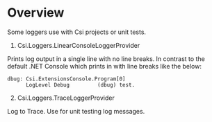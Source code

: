 # Overview

Some loggers use with Csi projects or unit tests.

1. Csi.Loggers.LinearConsoleLoggerProvider

Prints log output in a single line with no line breaks.
In contrast to the default .NET Console which prints in with line breaks like the below:

```Sample output
dbug: Csi.ExtensionsConsole.Program[0]
      LogLevel Debug         (dbug) test.
```

2. Csi.Loggers.TraceLoggerProvider

Log to Trace. Use for unit testing log messages.